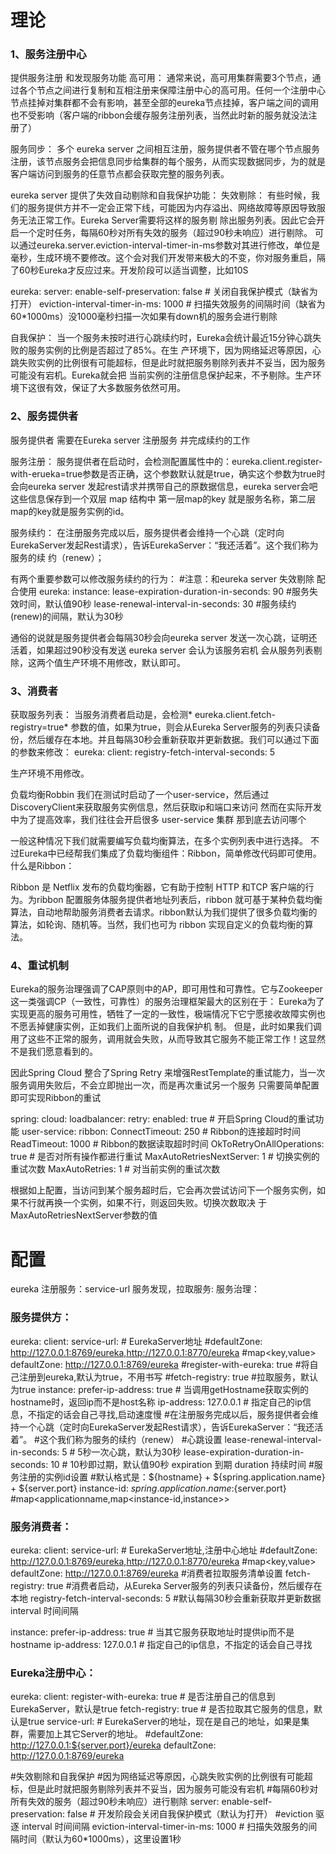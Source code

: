 # 理论



### 1、服务注册中心


提供服务注册 和发现服务功能
高可用：
通常来说，高可用集群需要3个节点，通过各个节点之间进行复制和互相注册来保障注册中心的高可用。任何一个注册中心节点挂掉对集群都不会有影响，甚至全部的eureka节点挂掉，客户端之间的调用也不受影响（客户端的ribbon会缓存服务注册列表，当然此时新的服务就没法注册了）

服务同步：
多个 eureka server 之间相互注册，服务提供者不管在哪个节点服务注册，该节点服务会把信息同步给集群的每个服务，从而实现数据同步，为的就是客户端访问到服务的任意节点都会获取完整的服务列表。

eureka server 提供了失效自动剔除和自我保护功能：
失效剔除：
有些时候，我们的服务提供方并不一定会正常下线，可能因为内存溢出、网络故障等原因导致服务无法正常工作。Eureka Server需要将这样的服务剔
除出服务列表。因此它会开启一个定时任务，每隔60秒对所有失效的服务（超过90秒未响应）进行剔除。
可以通过eureka.server.eviction-interval-timer-in-ms参数对其进行修改，单位是毫秒，生成环境不要修改。这个会对我们开发带来极大的不变，你对服务重启，隔了60秒Eureka才反应过来。开发阶段可以适当调整，比如10S

eureka:
server:
enable-self-preservation: false # 关闭自我保护模式（缺省为打开）
eviction-interval-timer-in-ms: 1000 # 扫描失效服务的间隔时间（缺省为60*1000ms）没1000毫秒扫描一次如果有down机的服务会进行剔除

自我保护：
当一个服务未按时进行心跳续约时，Eureka会统计最近15分钟心跳失败的服务实例的比例是否超过了85%。在生
产环境下，因为网络延迟等原因，心跳失败实例的比例很有可能超标，但是此时就把服务剔除列表并不妥当，因为服务可能没有宕机。Eureka就会把
当前实例的注册信息保护起来，不予剔除。生产环境下这很有效，保证了大多数服务依然可用。



### 2、服务提供者


服务提供者 需要在Eureka server 注册服务 并完成续约的工作

服务注册：
服务提供者在启动时，会检测配置属性中的：eureka.client.register-with-erueka=true参数是否正确，这个参数默认就是true，确实这个参数为true时会向eureka server 发起rest请求并携带自己的原数据信息，eureka server会吧这些信息保存到一个双层 map 结构中 第一层map的key 就是服务名称，第二层map的key就是服务实例的id。

服务续约：
在注册服务完成以后，服务提供者会维持一个心跳（定时向EurekaServer发起Rest请求），告诉EurekaServer：“我还活着”。这个我们称为服务的续
约（renew）；

有两个重要参数可以修改服务续约的行为： #注意：和eureka server 失效剔除 配合使用
eureka:
instance:
lease-expiration-duration-in-seconds: 90 #服务失效时间，默认值90秒
lease-renewal-interval-in-seconds: 30 #服务续约(renew)的间隔，默认为30秒

通俗的说就是服务提供者会每隔30秒会向eureka server 发送一次心跳，证明还活着，如果超过90秒没有发送 eureka server 会认为该服务宕机 会从服务列表剔除，这两个值生产环境不用修改，默认即可。



### 3、消费者


获取服务列表：
当服务消费者启动是，会检测* eureka.client.fetch-registry=true* 参数的值，如果为true，则会从Eureka Server服务的列表只读备份，然后缓存在本地。并且每隔30秒会重新获取并更新数据。我们可以通过下面的参数来修改：
eureka:
client:
registry-fetch-interval-seconds: 5

生产环境不用修改。

负载均衡Robbin
我们在测试时启动了一个user-service，然后通过DiscoveryClient来获取服务实例信息，然后获取ip和端口来访问
然而在实际开发中为了提高效率，我们往往会开启很多 user-service 集群 那到底去访问哪个

一般这种情况下我们就需要编写负载均衡算法，在多个实例列表中进行选择。
不过Eureka中已经帮我们集成了负载均衡组件：Ribbon，简单修改代码即可使用。
什么是Ribbon：

Ribbon 是 Netflix 发布的负载均衡器，它有助于控制 HTTP 和TCP 客户端的行为。为ribbon 配置服务体服务提供者地址列表后，ribbon 就可基于某种负载均衡算法，自动地帮助服务消费者去请求。ribbon默认为我们提供了很多负载均衡的算法，如轮询、随机等。当然，我们也可为 ribbon 实现自定义的负载均衡的算法。



### 4、重试机制


Eureka的服务治理强调了CAP原则中的AP，即可用性和可靠性。它与Zookeeper这一类强调CP（一致性，可靠性）的服务治理框架最大的区别在于：
Eureka为了实现更高的服务可用性，牺牲了一定的一致性，极端情况下它宁愿接收故障实例也不愿丢掉健康实例，正如我们上面所说的自我保护机
制。
但是，此时如果我们调用了这些不正常的服务，调用就会失败，从而导致其它服务不能正常工作！这显然不是我们愿意看到的。

因此Spring Cloud 整合了Spring Retry 来增强RestTemplate的重试能力，当一次服务调用失败后，不会立即抛出一次，而是再次重试另一个服务
只需要简单配置即可实现Ribbon的重试

spring:
cloud:
loadbalancer:
retry:
enabled: true # 开启Spring Cloud的重试功能
user-service:
ribbon:
ConnectTimeout: 250 # Ribbon的连接超时时间
ReadTimeout: 1000 # Ribbon的数据读取超时时间
OkToRetryOnAllOperations: true # 是否对所有操作都进行重试
MaxAutoRetriesNextServer: 1 # 切换实例的重试次数
MaxAutoRetries: 1 # 对当前实例的重试次数

根据如上配置，当访问到某个服务超时后，它会再次尝试访问下一个服务实例，如果不行就再换一个实例，如果不行，则返回失败。切换次数取决
于MaxAutoRetriesNextServer参数的值

# 配置


eureka
注册服务：service-url
服务发现，拉取服务:
服务治理：



### 服务提供方：


eureka:
  client:
    service-url:  # EurekaServer地址
      \#defaultZone: http://127.0.0.1:8769/eureka,http://127.0.0.1:8770/eureka  #map<key,value>
      defaultZone: http://127.0.0.1:8769/eureka
    \#register-with-eureka: true #将自己注册到eureka,默认为true，不用书写
    \#fetch-registry: true #拉取服务，默认为true
  instance:
    prefer-ip-address: true  # 当调用getHostname获取实例的hostname时，返回ip而不是host名称
    ip-address: 127.0.0.1 # 指定自己的ip信息，不指定的话会自己寻找,启动速度慢
    \#在注册服务完成以后，服务提供者会维持一个心跳（定时向EurekaServer发起Rest请求），告诉EurekaServer：“我还活着”。
    \#这个我们称为服务的续约（renew）
    \#心跳设置
    lease-renewal-interval-in-seconds: 5 # 5秒一次心跳，默认为30秒
    lease-expiration-duration-in-seconds: 10 # 10秒即过期，默认值90秒   expiration 到期  duration 持续时间
    \#服务注册的实例id设置
    \#默认格式是：${hostname} + ${spring.application.name} + ${server.port}
    instance-id: ${spring.application.name}:${server.port} #map<applicationname,map<instance-id,instance>>



### 服务消费者：


eureka:
  client:
    service-url:  # EurekaServer地址,注册中心地址
      \#defaultZone: http://127.0.0.1:8769/eureka,http://127.0.0.1:8770/eureka  #map<key,value>
      defaultZone: http://127.0.0.1:8769/eureka
    \#消费者拉取服务清单设置
    fetch-registry: true #消费者启动，从Eureka Server服务的列表只读备份，然后缓存在本地
    registry-fetch-interval-seconds: 5 #默认每隔30秒会重新获取并更新数据    interval 时间间隔

  instance:
    prefer-ip-address: true # 当其它服务获取地址时提供ip而不是hostname
    ip-address: 127.0.0.1 # 指定自己的ip信息，不指定的话会自己寻找



### Eureka注册中心：


eureka:
  client:
    register-with-eureka: true # 是否注册自己的信息到EurekaServer，默认是true
    fetch-registry: true # 是否拉取其它服务的信息，默认是true
    service-url: # EurekaServer的地址，现在是自己的地址，如果是集群，需要加上其它Server的地址。
      \#defaultZone: http://127.0.0.1:${server.port}/eureka
      defaultZone: http://127.0.0.1:8769/eureka

  \#失效剔除和自我保护
  \#因为网络延迟等原因，心跳失败实例的比例很有可能超标，但是此时就把服务剔除列表并不妥当，因为服务可能没有宕机
  \#每隔60秒对所有失效的服务（超过90秒未响应）进行剔除
  server:
    enable-self-preservation: false # 开发阶段会关闭自我保护模式（默认为打开）
    \#eviction 驱逐 interval 时间间隔
    eviction-interval-timer-in-ms: 1000 # 扫描失效服务的间隔时间（默认为60*1000ms），这里设置1秒